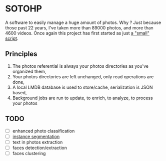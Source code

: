 # SOTOHP

A software to easily manage a huge amount of photos. Why ? Just because those past 22 years, I've taken more than 89000
photos, and more than 4600 videos. Once again this project has first started as just [a "small" script][photosc].

## Principles

1. The photos referential is always your photos directories as you've organized them,
2. Your photos directories are left unchanged, only read operations are done,
3. A local LMDB database is used to store/cache, serialization is JSON based,
4. Background jobs are run to update, to enrich, to analyze, to process your photos

## TODO

- [ ] enhanced photo classification
- [ ] [instance segmentation](instseg)
- [ ] text in photos extraction
- [ ] faces detection/extraction
- [ ] faces clustering

[photosc]: https://gist.github.com/dacr/46718666ae96ebac300b27c80ed7bec3
[instseg]: https://www.reasonfieldlab.com/post/instance-segmentation-algorithms-overview